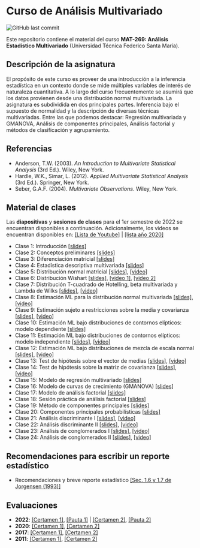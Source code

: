 # Curso de Análisis Multivariado
![GitHub last commit](https://img.shields.io/github/last-commit/faosorios/Curso-Multivariado)

Este repositorio contiene el material del curso **MAT-269: Análisis Estadístico Multivariado** (Universidad Técnica Federico Santa María).

## Descripción de la asignatura

El propósito de este curso es proveer de una introducción a la inferencia estadística en un contexto donde se mide múltiples variables de interés de naturaleza cuantitativa. A lo largo del curso frecuentemente se asumirá que los datos provienen desde una distribución normal multivariada. La asignatura es subdividida en dos principales partes. Inferencia bajo el supuesto de normalidad y la descripción de diversas técnicas multivariadas. Entre las que podemos destacar: Regresión multivariada y GMANOVA, Análisis de componentes principales, Análisis factorial y métodos de clasificación y agrupamiento.

## Referencias

* Anderson, T.W. (2003). *An Introduction to Multivariate Statistical Analysis* (3rd Ed.). Wiley, New York.
* Hardle, W.K., Simar, L. (2012). *Applied Multivariate Statistical Analysis* (3rd Ed.). Springer, New York.
* Seber, G.A.F. (2004). *Multivariate Observations*. Wiley, New York.

## Material de clases

Las **diapositivas** y **sesiones de clases** para el 1er semestre de 2022 se encuentran disponibles a continuación. Adicionalmente, los videos se encuentran disponibles en: [[Lista de Youtube]](https://youtube.com/playlist?list=PL7ZDxVK6zhI9XBEtLmhOO9-3VPZqG9zuM) | [[lista año 2020]](https://youtube.com/playlist?list=PL7ZDxVK6zhI9XnvHZlfk5k5E9MYSRTCiz)

- Clase 1: Introducción [[slides]](https://github.com/faosorios/Curso-Multivariado/blob/main/diapositivas/2022/MAT269_slides-01.pdf)
- Clase 2: Conceptos preliminares [[slides]](https://github.com/faosorios/Curso-Multivariado/blob/main/diapositivas/2022/MAT269_slides-02.pdf)
- Clase 3: Diferenciación matricial [[slides]](https://github.com/faosorios/Curso-Multivariado/blob/main/diapositivas/2022/MAT269_slides-03.pdf)
- Clase 4: Estadística descriptiva multivariada [[slides]](https://github.com/faosorios/Curso-Multivariado/blob/main/diapositivas/2022/MAT269_slides-04.pdf)
- Clase 5: Distribución normal matricial [[slides]](https://github.com/faosorios/Curso-Multivariado/blob/main/diapositivas/2022/MAT269_slides-05.pdf), [[video]](https://youtu.be/GgYkDZmgenE)
- Clase 6: Distribución Wishart [[slides]](https://github.com/faosorios/Curso-Multivariado/blob/main/diapositivas/2022/MAT269_slides-06.pdf), [[video 1]](https://youtu.be/n3uyP2dokb0), [[video 2]](https://youtu.be/YyD3CCLJ4zg)
- Clase 7: Distribución T-cuadrado de Hotelling, beta multivariada y Lambda de Wilks [[slides]](https://github.com/faosorios/Curso-Multivariado/blob/main/diapositivas/2022/MAT269_slides-07.pdf), [[video]](https://youtu.be/rJI432GOEGU)
- Clase 8: Estimación ML para la distribución normal multivariada [[slides]](https://github.com/faosorios/Curso-Multivariado/blob/main/diapositivas/2022/MAT269_slides-08.pdf), [[video]](https://youtu.be/4ADW1_HR_0E)
- Clase 9: Estimación sujeto a restricciones sobre la media y covarianza [[slides]](https://github.com/faosorios/Curso-Multivariado/blob/main/diapositivas/2022/MAT269_slides-09.pdf), [[video]](https://youtu.be/QADdRkzRYDw)
- Clase 10: Estimación ML bajo distribuciones de contornos elípticos: modelo dependiente [[slides]](https://github.com/faosorios/Curso-Multivariado/blob/main/diapositivas/2022/MAT269_slides-10.pdf)
- Clase 11: Estimación ML bajo distribuciones de contornos elípticos: modelo independiente [[slides]](https://github.com/faosorios/Curso-Multivariado/blob/main/diapositivas/2022/MAT269_slides-11.pdf), [[video]](https://youtu.be/tz-y3L_A9so)
- Clase 12: Estimación ML bajo distribuciones de mezcla de escala normal [[slides]](https://github.com/faosorios/Curso-Multivariado/blob/main/diapositivas/2022/MAT269_slides-12.pdf), [[video]](https://youtu.be/sqgNWtavH6s)
- Clase 13: Test de hipótesis sobre el vector de medias [[slides]](https://github.com/faosorios/Curso-Multivariado/blob/main/diapositivas/2022/MAT269_slides-13.pdf), [[video]](https://youtu.be/D49kYjX1BbE)
- Clase 14: Test de hipótesis sobre la matriz de covarianza [[slides]](https://github.com/faosorios/Curso-Multivariado/blob/main/diapositivas/2022/MAT269_slides-14.pdf), [[video]](https://youtu.be/QpStxGE8VCs)
- Clase 15: Modelo de regresión multivariado [[slides]](https://github.com/faosorios/Curso-Multivariado/blob/main/diapositivas/2022/MAT269_slides-15.pdf)
- Clase 16: Modelo de curvas de crecimiento (GMANOVA) [[slides]](https://github.com/faosorios/Curso-Multivariado/blob/main/diapositivas/2022/MAT269_slides-16.pdf)
- Clase 17: Modelo de análisis factorial [[slides]](https://github.com/faosorios/Curso-Multivariado/blob/main/diapositivas/2022/MAT269_slides-17.pdf)
- Clase 18: Sesión práctica de análisis factorial [[slides]](https://github.com/faosorios/Curso-Multivariado/blob/main/diapositivas/2022/MAT269_slides-18.pdf)
- Clase 19: Método de componentes principales [[slides]](https://github.com/faosorios/Curso-Multivariado/blob/main/diapositivas/2022/MAT269_slides-19.pdf)
- Clase 20: Componentes principales probabilísticas [[slides]](https://github.com/faosorios/Curso-Multivariado/blob/main/diapositivas/2022/MAT269_slides-20.pdf)
- Clase 21: Análisis discriminante I [[slides]](https://github.com/faosorios/Curso-Multivariado/blob/main/diapositivas/2020/MAT269_slides-20.pdf), [[video]](https://youtu.be/WBm-QGUrQBc)
- Clase 22: Análisis discriminante II [[slides]](https://github.com/faosorios/Curso-Multivariado/blob/main/diapositivas/2020/MAT269_slides-21.pdf), [[video]](https://youtu.be/RBe36Ww9XLU)
- Clase 23: Análisis de conglomerados I [[slides]](https://github.com/faosorios/Curso-Multivariado/blob/main/diapositivas/2020/MAT269_slides-22.pdf), [[video]](https://youtu.be/DLBeT6tgj9M)
- Clase 24: Análisis de conglomerados II [[slides]](https://github.com/faosorios/Curso-Multivariado/blob/main/diapositivas/2020/MAT269_slides-23.pdf), [[video]](https://youtu.be/zQKB9HE8TGk)

## Recomendaciones para escribir un reporte estadístico

- Recomendaciones y breve reporte estadístico [[Sec. 1.6 y 1.7 de Jorgensen (1993)]](https://github.com/faosorios/Curso-Regresion/blob/main/reportes_estadisticos.pdf)

## Evaluaciones

- **2022**: [[Certamen 1]](https://github.com/faosorios/Curso-Multivariado/blob/main/evaluaciones/MAT269_C1-2022.pdf), [[Pauta 1]](https://github.com/faosorios/Curso-Multivariado/blob/main/evaluaciones/MAT269_P1-2022.pdf) | [[Certamen 2]](https://github.com/faosorios/Curso-Multivariado/blob/main/evaluaciones/MAT269_C2-2022.pdf), [[Pauta 2]](https://github.com/faosorios/Curso-Multivariado/blob/main/evaluaciones/MAT269_P2-2022.pdf)
- **2020**: [[Certamen 1]](https://github.com/faosorios/Curso-Multivariado/blob/main/evaluaciones/MAT269_C1-2020.pdf), [[Certamen 2]](https://github.com/faosorios/Curso-Multivariado/blob/main/evaluaciones/MAT269_C2-2020.pdf)
- **2017**: [[Certamen 1]](https://github.com/faosorios/Curso-Multivariado/blob/main/evaluaciones/MAT269_C1-2017.pdf), [[Certamen 2]](https://github.com/faosorios/Curso-Multivariado/blob/main/evaluaciones/MAT269_C2-2017.pdf)
- **2011**: [[Certamen 1]](https://github.com/faosorios/Curso-Multivariado/blob/main/evaluaciones/MAT269_C1-2011.pdf), [[Certamen 2]](https://github.com/faosorios/Curso-Multivariado/blob/main/evaluaciones/MAT269_C2-2011.pdf)
